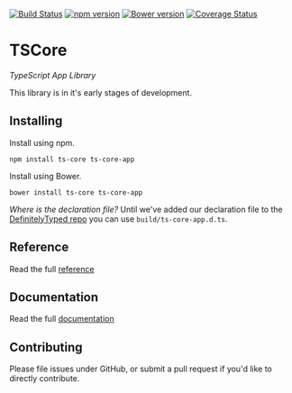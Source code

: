 [![Build Status](https://travis-ci.org/ts-core/ts-core-app.svg?branch=development)](https://travis-ci.org/ts-core/ts-core-app) [![npm version](https://badge.fury.io/js/ts-core-app.svg)](http://badge.fury.io/js/ts-core-app) [![Bower version](https://badge.fury.io/bo/ts-core-app.svg)](http://badge.fury.io/bo/ts-core-app) [![Coverage Status](https://coveralls.io/repos/ts-core/ts-core-app/badge.svg?branch=development&service=github)](https://coveralls.io/github/ts-core/ts-core-app?branch=development)

TSCore 
=========

*TypeScript App Library*

This library is in it's early stages of development.

## Installing ##
Install using npm.
````
npm install ts-core ts-core-app
````

Install using Bower.
````
bower install ts-core ts-core-app
````
*Where is the declaration file?* Until we've added our declaration file to the [DefinitelyTyped repo](https://github.com/borisyankov/DefinitelyTyped) you can use `build/ts-core-app.d.ts`.

## Reference ##
Read the full [reference](http://reference.ts-core.org)

## Documentation ##
Read the full [documentation](http://ts-core.readme.io)

## Contributing ##
Please file issues under GitHub, or submit a pull request if you'd like to directly contribute.

